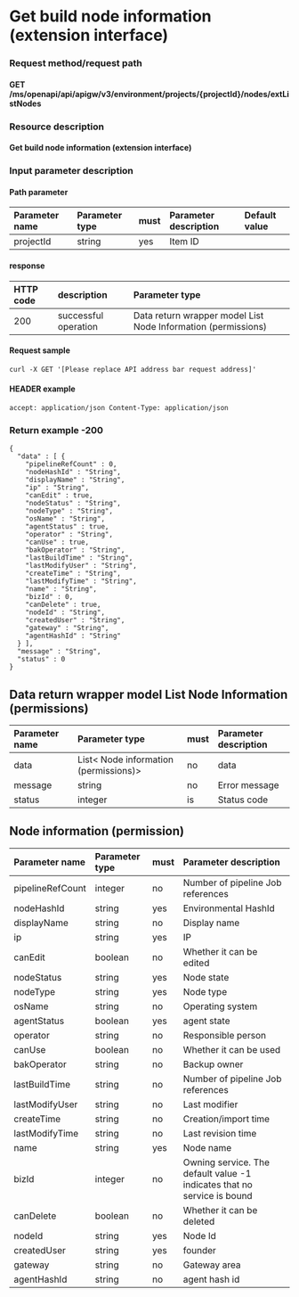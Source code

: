 # Get build node information (extension interface)

### Request method/request path

#### GET /ms/openapi/api/apigw/v3/environment/projects/{projectId}/nodes/extListNodes

### Resource description

#### Get build node information (extension interface)

### Input parameter description

#### Path parameter

| Parameter name | Parameter type | must | Parameter description | Default value |
| :------------- | :------------- | :--- | :-------------------- | :------------ |
| projectId      | string         | yes  | Item ID               |               |

#### response

| HTTP code | description          | Parameter type                                               |
| :-------- | :------------------- | :----------------------------------------------------------- |
| 200       | successful operation | Data return wrapper model List Node Information (permissions) |

#### Request sample

```
curl -X GET '[Please replace API address bar request address]' 
```

#### HEADER example

```
accept: application/json Content-Type: application/json 
```

### Return example -200

```
{
  "data" : [ {
    "pipelineRefCount" : 0,
    "nodeHashId" : "String",
    "displayName" : "String",
    "ip" : "String",
    "canEdit" : true,
    "nodeStatus" : "String",
    "nodeType" : "String",
    "osName" : "String",
    "agentStatus" : true,
    "operator" : "String",
    "canUse" : true,
    "bakOperator" : "String",
    "lastBuildTime" : "String",
    "lastModifyUser" : "String",
    "createTime" : "String",
    "lastModifyTime" : "String",
    "name" : "String",
    "bizId" : 0,
    "canDelete" : true,
    "nodeId" : "String",
    "createdUser" : "String",
    "gateway" : "String",
    "agentHashId" : "String"
  } ],
  "message" : "String",
  "status" : 0
}
```

## Data return wrapper model List Node Information (permissions)

| Parameter name | Parameter type                        | must | Parameter description |
| :------------- | :------------------------------------ | :--- | :-------------------- |
| data           | List< Node information (permissions)> | no   | data                  |
| message        | string                                | no   | Error message         |
| status         | integer                               | is   | Status code           |

## Node information (permission)

| Parameter name   | Parameter type | must | Parameter description                                        |
| :--------------- | :------------- | :--- | :----------------------------------------------------------- |
| pipelineRefCount | integer        | no   | Number of pipeline Job references                            |
| nodeHashId       | string         | yes  | Environmental HashId                                         |
| displayName      | string         | no   | Display name                                                 |
| ip               | string         | yes  | IP                                                           |
| canEdit          | boolean        | no   | Whether it can be edited                                     |
| nodeStatus       | string         | yes  | Node state                                                   |
| nodeType         | string         | yes  | Node type                                                    |
| osName           | string         | no   | Operating system                                             |
| agentStatus      | boolean        | yes  | agent state                                                  |
| operator         | string         | no   | Responsible person                                           |
| canUse           | boolean        | no   | Whether it can be used                                       |
| bakOperator      | string         | no   | Backup owner                                                 |
| lastBuildTime    | string         | no   | Number of pipeline Job references                            |
| lastModifyUser   | string         | no   | Last modifier                                                |
| createTime       | string         | no   | Creation/import time                                         |
| lastModifyTime   | string         | no   | Last revision time                                           |
| name             | string         | yes  | Node name                                                    |
| bizId            | integer        | no   | Owning service. The default value -1 indicates that no service is bound |
| canDelete        | boolean        | no   | Whether it can be deleted                                    |
| nodeId           | string         | yes  | Node Id                                                      |
| createdUser      | string         | yes  | founder                                                      |
| gateway          | string         | no   | Gateway area                                                 |
| agentHashId      | string         | no   | agent hash id                                                |
